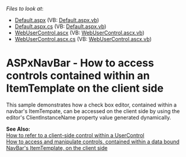 <!-- default file list -->
*Files to look at*:

* [Default.aspx](./CS/WebSite/Default.aspx) (VB: [Default.aspx.vb](./VB/WebSite/Default.aspx.vb))
* [Default.aspx.cs](./CS/WebSite/Default.aspx.cs) (VB: [Default.aspx.vb](./VB/WebSite/Default.aspx.vb))
* [WebUserControl.ascx](./CS/WebSite/WebUserControl.ascx) (VB: [WebUserControl.ascx.vb](./VB/WebSite/WebUserControl.ascx.vb))
* [WebUserControl.ascx.cs](./CS/WebSite/WebUserControl.ascx.cs) (VB: [WebUserControl.ascx.vb](./VB/WebSite/WebUserControl.ascx.vb))
<!-- default file list end -->
# ASPxNavBar - How to access controls contained within an ItemTemplate on the client side


<p>This sample demonstrates how a check box editor, contained within a navbar's ItemTempate, can be accessed on the client side by using the editor's ClientInstanceName property value generated dynamically.</p><p><strong>See Also:</strong><br />
<a href="https://www.devexpress.com/Support/Center/p/K18373">How to refer to a client-side control within a UserControl</a><br />
<a href="https://www.devexpress.com/Support/Center/p/E73">How to access and manipulate controls, contained within a data bound NavBar's ItemTemplate, on the client side</a></p>

<br/>


